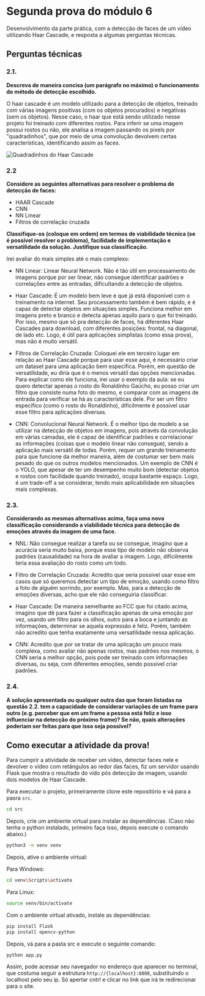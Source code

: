 # Segunda prova do módulo 6

Desenvolvimento da parte prática, com a detecção de faces de um vídeo utilizando Haar Cascade, e resposta a algumas perguntas técnicas.

## Perguntas técnicas

### 2.1.

**Descreva de maneira concisa (um parágrafo no máximo) o funcionamento do método de detecção escolhido.**

O haar cascade é um modelo utilizado para a detecção de objetos, treinado com várias imagens positivas (com os objetos procurados) e negativas (sem os objetos). Nesse caso, o haar que está sendo utilizado nesse projeto foi treinado com diferentes rostos. Para inferir se uma imagem possui rostos ou não, ele analisa a imagem passando os pixels por "quadradinhos", que por meio de uma convolução devolvem certas características, identificando assim as faces.

![Quadradinhos do Haar Cascade](/prova-pratica2-modulo6/static/image.png)



### 2.2

**Considere as seguintes alternativas para resolver o problema de detecção de faces:**

- HAAR Cascade
- CNN
- NN Linear
- Filtros de correlação cruzada

**Classifique-os (coloque em ordem) em termos de viabilidade técnica (se é possível resolver o problema), facilidade de implementação e versatilidade da solução. Justifique sua classificação.**

Irei avaliar do mais simples até o mais complexo:

- NN Linear: Linear Neural Network. Não é tão útil em processamento de imagens porque por ser linear, não consegue identificar padrões e correlações entre as entradas, dificultando a detecção de objetos.

- Haar Cascade: É um modelo bem leve e que já está disponivel com o treinamento na internet. Seu processamento também é bem rápido, e é capaz de detectar objetos em situações simples. Funciona melhor em imagens preto e branco e detecta apenas aquilo para o que foi treinado. Por isso, mesmo que só pra detecção de faces, há diferentes Haar Cascades para download, com diferentes posições: frontal, na diagonal, de lado etc. Logo, é útil para aplicações simplistas (como essa prova), mas não é muito versátil.

- Filtros de Correlação Cruzada: Coloquei ele em terceiro lugar em relação ao Haar Cascade porque para usar esse aqui, é necessário criar um dataset para uma aplicação bem específica. Porém, em questão de versatilidade, eu diria que é o menos versátil das opções mencionadas. Para explicar como ele funciona, irei usar o exemplo da aula: se eu quero detectar apenas o rosto do Ronaldinho Gaúcho, eu posso criar um filtro que consiste numa foto do mesmo, e comparar com as imagens de entrada para verificar se há as características dele. Por ser um filtro específico (como o rosto do Ronaldinho), dificilmente é possível usar esse filtro para aplicações diversas.

- CNN: Convolucional Neural Network. É o melhor tipo de modelo a se utilizar na detecção de objetos em imagens, pois através da convolução em várias camadas, ele é capaz de identificar padrões e correlacionar as informações (coisas que o modelo linear não consegue), sendo a aplicação mais versátil de todas. Porém, requer um grande treinamento para que funcione da melhor maneira, além de costumar ser bem mais pesado do que os outros modelos mencionados. Um exemplo de CNN é o YOLO, que apesar de ter um desempenho muito bom (detectar objetos e rostos com facilidade quando treinado), ocupa bastante espaço.
Logo, é um trade-off a se considerar, tendo mais aplicabilidade em situações mais complexas.


### 2.3.

**Considerando as mesmas alternativas acima, faça uma nova classificação considerando a viabilidade técnica para detecção de emoções através da imagem de uma face.**

- NNL: Não consegue realizar a tarefa ou se consegue, imagino que a acurácia seria muito baixa, porque esse tipo de modelo não observa padrões (causalidade) na hora de avaliar a imagem. Logo, dificilmente teria essa avaliação do rosto como um todo.

- Filtro de Correlação Cruzada: Acredito que seria possível usar esse em casos que só queremos detectar um tipo de emoção, usando como filtro a foto de alguém sorrindo, por exemplo. Mas, para a detecção de emoções diversas, acho que ele não conseguiria classificar.

- Haar Cascade: De maneira semelhante ao FCC que foi citado acima, imagino que dê para fazer a classificação apenas de uma emoção por vez, usando um filtro para os olhos, outro para a boca e juntando as informações, determinar se aquela expressão é feliz. Porém, também não acredito que tenha exatamente uma versatilidade nessa aplicação.

- CNN: Acredito que por se tratar de uma aplicação um pouco mais complexa, como avaliar não apenas rostos, mas padrões nos mesmos, o CNN seria a melhor opção, pois pode ser treinado com informações diversas, ou seja, com diferentes emoções, sendo possível criar padrões. 

### 2.4.

**A solução apresentada ou qualquer outra das que foram listadas na questão 2.2. tem a capacidade de considerar variações de um frame para outro (e.g. perceber que em um frame a pessoa está feliz e isso influenciar na detecção do próximo frame)? Se não, quais alterações poderiam ser feitas para que isso seja possível?**


## Como executar a atividade da prova!

Para cumprir a atividade de receber um vídeo, detectar faces nele e devolver o vídeo com retângulos ao redor das faces, fiz um servidor usando Flask que mostra o resultado do vído pós detecção de imagem, usando dois modelos de Haar Cascade.

Para executar o projeto, primeiramente clone este repositório e vá para a pasra `src`. 

```bash
cd src

```

Depois, crie um ambiente virtual para instalar as dependências. (Caso não tenha o python instalado, primeiro faça isso, depois execute o comando abaixo.)

```bash
python3 -m venv venv

```

Depois, ative o ambiente virtual:

Para Windows:

```bash
cd venv\Scripts\activate
```
Para Linux:

```bash
source venv/bin/activate

```

Com o ambiente virtual ativado, instale as dependências:

```bash
pip install Flask
pip install opencv-python

```

Depois, vá para a pasta src e execute o seguinte comando:

```bash
python app.py

```

Assim, pode acessar seu navegador no endereço que aparecer no terminal, que costuma seguir a estrutura `http://{localhost}:8000`, substituindo o localhost pelo seu ip.
Só apertar cntrl e clicar no link que irá te redirecionar para o site.




